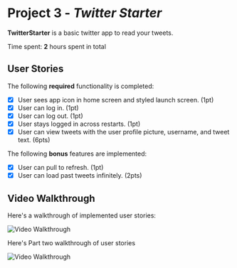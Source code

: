 # Project 3 - *Twitter Starter*

**TwitterStarter** is a basic twitter app to read your tweets.

Time spent: **2** hours spent in total

## User Stories

The following **required** functionality is completed:

- [x] User sees app icon in home screen and styled launch screen. (1pt)
- [x] User can log in. (1pt)
- [x] User can log out. (1pt)
- [x] User stays logged in across restarts. (1pt)
- [x] User can view tweets with the user profile picture, username, and tweet text. (6pts)

The following **bonus** features are implemented:

- [x] User can pull to refresh. (1pt)
- [x] User can load past tweets infinitely. (2pts)

## Video Walkthrough

Here's a walkthrough of implemented user stories:

<img src='http://g.recordit.co/N9ej0DZlex.gif' title='Video Walkthrough' width='' alt='Video Walkthrough' />

Here's Part two walkthrough of user stories

<img src='http://g.recordit.co/VyKW4pfXQd.gif' title='Video Walkthrough' width='' alt='Video Walkthrough' />

